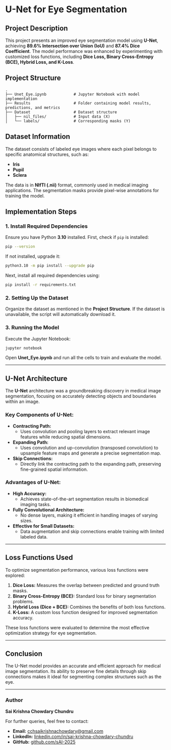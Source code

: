 # U-Net for Eye Segmentation

## Project Description
This project presents an improved eye segmentation model using **U-Net**, achieving **89.6% Intersection over Union (IoU)** and **87.4% Dice Coefficient**. The model performance was enhanced by experimenting with customized loss functions, including **Dice Loss, Binary Cross-Entropy (BCE), Hybrid Loss, and K-Loss**.

## Project Structure
```
.
├── Unet_Eye.ipynb            # Jupyter Notebook with model implementation
├── Results                   # Folder containing model results, predictions, and metrics
├── Dataset                   # Dataset structure
│   ├── nil_files/            # Input data (X)
│   └── labels/               # Corresponding masks (Y)
```

## Dataset Information
The dataset consists of labeled eye images where each pixel belongs to specific anatomical structures, such as:
- **Iris**
- **Pupil**
- **Sclera**

The data is in **NIfTI (.nii)** format, commonly used in medical imaging applications. The segmentation masks provide pixel-wise annotations for training the model.

## Implementation Steps
### 1. Install Required Dependencies
Ensure you have Python **3.10** installed. First, check if `pip` is installed:
```bash
pip --version
```
If not installed, upgrade it:
```bash
python3.10 -m pip install --upgrade pip
```
Next, install all required dependencies using:
```bash
pip install -r requirements.txt
```

### 2. Setting Up the Dataset
Organize the dataset as mentioned in the **Project Structure**. If the dataset is unavailable, the script will automatically download it.

### 3. Running the Model
Execute the Jupyter Notebook:
```bash
jupyter notebook
```
Open **Unet_Eye.ipynb** and run all the cells to train and evaluate the model.

---

## U-Net Architecture
The **U-Net** architecture was a groundbreaking discovery in medical image segmentation, focusing on accurately detecting objects and boundaries within an image.

### Key Components of U-Net:
- **Contracting Path:**
  - Uses convolution and pooling layers to extract relevant image features while reducing spatial dimensions.
- **Expanding Path:**
  - Uses convolution and up-convolution (transposed convolution) to upsample feature maps and generate a precise segmentation map.
- **Skip Connections:**
  - Directly link the contracting path to the expanding path, preserving fine-grained spatial information.

### Advantages of U-Net:
- **High Accuracy:**
  - Achieves state-of-the-art segmentation results in biomedical imaging tasks.
- **Fully Convolutional Architecture:**
  - No dense layers, making it efficient in handling images of varying sizes.
- **Effective for Small Datasets:**
  - Data augmentation and skip connections enable training with limited labeled data.

---

## Loss Functions Used
To optimize segmentation performance, various loss functions were explored:

1. **Dice Loss:** Measures the overlap between predicted and ground truth masks.
2. **Binary Cross-Entropy (BCE):** Standard loss for binary segmentation problems.
3. **Hybrid Loss (Dice + BCE):** Combines the benefits of both loss functions.
4. **K-Loss:** A custom loss function designed for improved segmentation accuracy.

These loss functions were evaluated to determine the most effective optimization strategy for eye segmentation.

---

## Conclusion
The U-Net model provides an accurate and efficient approach for medical image segmentation. Its ability to preserve fine details through skip connections makes it ideal for segmenting complex structures such as the eye.

---

### Author
**Sai Krishna Chowdary Chundru**

For further queries, feel free to contact:
- **Email:** cchsaikrishnachowdary@gmail.com
- **LinkedIn:** [linkedin.com/in/sai-krishna-chowdary-chundru](https://linkedin.com/in/sai-krishna-chowdary-chundru)
- **GitHub:** [github.com/sAI-2025](https://github.com/sAI-2025)

